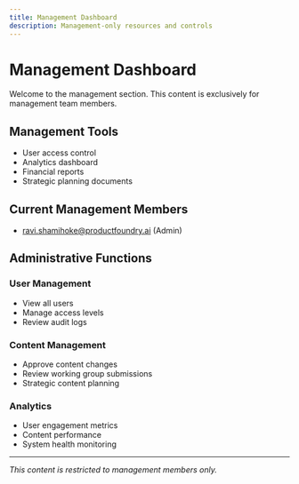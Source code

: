 ```yaml
---
title: Management Dashboard
description: Management-only resources and controls
---
```


# Management Dashboard

Welcome to the management section. This content is exclusively for management team members.

## Management Tools

- User access control
- Analytics dashboard
- Financial reports
- Strategic planning documents

## Current Management Members

- ravi.shamihoke@productfoundry.ai (Admin)

## Administrative Functions

### User Management
- View all users
- Manage access levels
- Review audit logs

### Content Management
- Approve content changes
- Review working group submissions
- Strategic content planning

### Analytics
- User engagement metrics
- Content performance
- System health monitoring

---

*This content is restricted to management members only.*